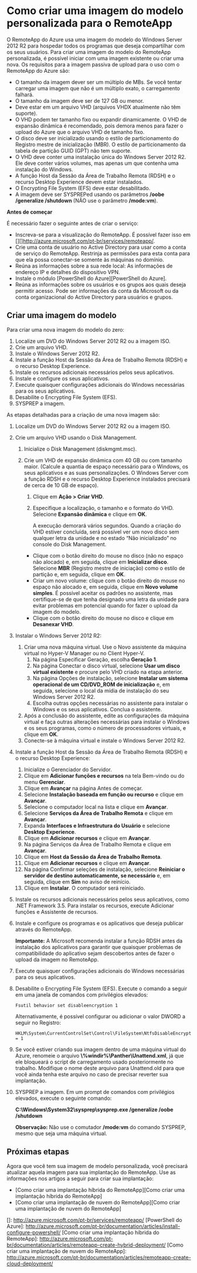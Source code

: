 <properties title="How to create a custom template image for RemoteApp" pageTitle="How to create a custom template nimage for RemoteApp" description="Learn how to create a custom template image for RemoteApp. You can use this template with either a hybrid or cloud deployment." metaKeywords="" services="" solutions="" documentationCenter="" authors="elizapo" manager="kathyw" />

<tags ms.service="remoteapp" ms.workload="tbd" ms.tgt_pltfrm="na" ms.devlang="na" ms.topic="article" ms.date="09/12/2014" ms.author="elizapo" ms.manager="kathyw"></tags>

# Como criar uma imagem do modelo personalizada para o RemoteApp

O RemoteApp do Azure usa uma imagem do modelo do Windows Server 2012 R2 para hospedar todos os programas que deseja compartilhar com os seus usuários. Para criar uma imagem do modelo do RemoteApp personalizada, é possível iniciar com uma imagem existente ou criar uma nova. Os requisitos para a imagem passiva de upload para o uso com o RemoteApp do Azure são:

-   O tamanho da imagem dever ser um múltiplo de MBs. Se você tentar carregar uma imagem que não é um múltiplo exato, o carregamento falhará.
-   O tamanho da imagem deve ser de 127 GB ou menor.
-   Deve estar em um arquivo VHD (arquivos VHDX atualmente não têm suporte).
-   O VHD podem ter tamanho fixo ou expandir dinamicamente. O VHD de expansão dinâmica é recomendado, pois demora menos para fazer o upload do Azure que o arquivo VHD de tamanho fixo.
-   O disco deve ser inicializado usando o estilo de particionamento do Registro mestre de inicialização (MBR). O estilo de particionamento da tabela de partição GUID (GPT) não tem suporte.
-   O VHD deve conter uma instalação única do Windows Server 2012 R2. Ele deve conter vários volumes, mas apenas um que contenha uma instalação do Windows.
-   A função Host da Sessão da Área de Trabalho Remota (RDSH) e o recurso Desktop Experience devem estar instalados.
-   O Encrypting File System (EFS) deve estar desabilitado.
-   A imagem deve ser SYSPREPed usando os parâmetros **/oobe /generalize /shutdown** (NÃO use o parâmetro **/mode:vm**).

**Antes de começar**

É necessário fazer o seguinte antes de criar o serviço:

-   Inscreva-se para a visualização do RemoteApp. É possível fazer isso em [][]<http://azure.microsoft.com/pt-br/services/remoteapp/></a>.
-   Crie uma conta de usuário no Active Directory para usar como a conta de serviço do RemoteApp. Restrinja as permissões para esta conta para que ela possa conectar-se somente às máquinas no domínio.
-   Reúna as informações sobre a sua rede local: As informações de endereço IP e detalhes do dispositivo VPN.
-   Instale o módulo [PowerShell do Azure][PowerShell do Azure].
-   Reúna as informações sobre os usuários e os grupos aos quais deseja permitir acesso. Pode ser informações da conta da Microsoft ou da conta organizacional do Active Directory para usuários e grupos.

## **Criar uma imagem do modelo**

Para criar uma nova imagem do modelo do zero:

1.  Localize um DVD do Windows Server 2012 R2 ou a imagem ISO.
2.  Crie um arquivo VHD.
3.  Instale o Windows Server 2012 R2.
4.  Instale a função Host da Sessão da Área de Trabalho Remota (RDSH) e o recurso Desktop Experience.
5.  Instale os recursos adicionais necessários pelos seus aplicativos.
6.  Instale e configure os seus aplicativos.
7.  Execute quaisquer configurações adicionais do Windows necessárias para os seus aplicativos.
8.  Desabilite o Encrypting File System (EFS).
9.  SYSPREP a imagem.

As etapas detalhadas para a criação de uma nova imagem são:

1.  Localize um DVD do Windows Server 2012 R2 ou a imagem ISO.
2.  Crie um arquivo VHD usando o Disk Management.

    1.  Inicialize o Disk Management (diskmgmt.msc).
    2.  Crie um VHD de expansão dinâmica com 40 GB ou com tamanho maior. (Calcule a quantia de espaço necessário para o Windows, os seus aplicativos e as suas personalizações. O Windows Server com a função RDSH e o recurso Desktop Experience instalados precisará de cerca de 10 GB de espaço).

        1.  Clique em **Ação \> Criar VHD**.
        2.  Especifique a localização, o tamanho e o formato do VHD. Selecione **Expansão dinâmica** e clique em **OK**.

            A execução demorará vários segundos. Quando a criação do VHD estiver concluída, será possível ver um novo disco sem qualquer letra da unidade e no estado “Não inicializado” no console do Disk Management.

        -   Clique com o botão direito do mouse no disco (não no espaço não alocado) e, em seguida, clique em **Inicializar disco**. Selecione **MBR** (Registro mestre de iniciação) como o estilo de partição e, em seguida, clique em **OK**.
        -   Criar um novo volume: clique com o botão direito do mouse no espaço não alocado e, em seguida, clique em **Novo volume simples**. É possível aceitar os padrões no assistente, mas certifique-se de que tenha designado uma letra da unidade para evitar problemas em potencial quando for fazer o upload da imagem do modelo.
        -   Clique com o botão direito do mouse no disco e clique em **Desanexar VHD**.

3.  Instalar o Windows Server 2012 R2:

    1.  Criar uma nova máquina virtual. Use o Novo assistente da máquina virtual no Hyper-V Manager ou no Client Hyper-V.
        1.  Na página Especificar Geração, escolha **Geração 1**.
        2.  Na página Conectar o disco virtual, selecione **Usar um disco virtual existente** e procure pelo VHD criado na etapa anterior.
        3.  Na página Opções de instalação, selecione **Instalar um sistema operacional de um CD/DVD\_ROM de inicialização** e, em seguida, selecione o local da mídia de instalação do seu Windows Server 2012 R2.
        4.  Escolha outras opções necessárias no assistente para instalar o Windows e os seus aplicativos. Conclua o assistente.
    2.  Após a conclusão do assistente, edite as configurações da máquina virtual e faça outras alterações necessárias para instalar o Windows e os seus programas, como o número de processadores virtuais, e clique em **OK**.
    3.  Conecte-se à máquina virtual e instale o Windows Server 2012 R2.
4.  Instale a função Host da Sessão da Área de Trabalho Remota (RDSH) e o recurso Desktop Experience:
    1.  Inicialize o Gerenciador do Servidor.
    2.  Clique em **Adicionar funções e recursos** na tela Bem-vindo ou do menu **Gerenciar**.
    3.  Clique em **Avançar** na página Antes de começar.
    4.  Selecione **Instalação baseada em função ou recurso** e clique em **Avançar**.
    5.  Selecione o computador local na lista e clique em **Avançar**.
    6.  Selecione **Serviços da Área de Trabalho Remota** e clique em **Avançar**.
    7.  Expanda **Interfaces e Infraestrutura do Usuário** e selecione **Desktop Experience**.
    8.  Clique em **Adicionar recursos** e clique em **Avançar**.
    9.  Na página Serviços da Área de Trabalho Remota e clique em **Avançar**.
    10. Clique em **Host da Sessão da Área de Trabalho Remota**.
    11. Clique em **Adicionar recursos** e clique em **Avançar**.
    12. Na página Confirmar seleções de instalação, selecione **Reiniciar o servidor de destino automaticamente, se necessário** e, em seguida, clique em **Sim** no aviso de reinício.
    13. Clique em **Instalar**. O computador será reiniciado.
5.  Instale os recursos adicionais necessários pelos seus aplicativos, como .NET Framework 3.5. Para instalar os recursos, execute Adicionar funções e Assistente de recursos.
6.  Instale e configure os programas e os aplicativos que deseja publicar através do RemoteApp.

    **Importante:** A Microsoft recomenda instalar a função RDSH antes da instalação dos aplicativos para garantir que quaisquer problemas de compatibilidade do aplicativo sejam descobertos antes de fazer o upload da imagem no RemoteApp.
7.  Execute quaisquer configurações adicionais do Windows necessárias para os seus aplicativos.

8.  Desabilite o Encrypting File System (EFS). Execute o comando a seguir em uma janela de comandos com privilégios elevados:

        Fsutil behavior set disableencryption 1

    Alternativamente, é possível configurar ou adicionar o valor DWORD a seguir no Registro:

        HKLM\System\CurrentControlSet\Control\FileSystem\NtfsDisableEncryption = 1
9.  Se você estiver criando sua imagem dentro de uma máquina virtual do Azure, renomeie o arquivo **\\%windir%\\Panther\\Unattend.xml**, já que ele bloqueará o script de carregamento usado posteriormente no trabalho. Modifique o nome deste arquivo para Unattend.old para que você ainda tenha este arquivo no caso de precisar reverter sua implantação.
10. SYSPREP a imagem. Em um prompt de comandos com privilégios elevados, execute o seguinte comando:

    **C:\\Windows\\System32\\sysprep\\sysprep.exe /generalize /oobe /shutdown**

    **Observação:** Não use o comutador **/mode:vm** do comando SYSPREP, mesmo que seja uma máquina virtual.

## Próximas etapas

Agora que você tem sua imagem de modelo personalizada, você precisará atualizar aquela imagem para sua implantação do RemoteApp. Use as informações nos artigos a seguir para criar sua implantação:

-   [Como criar uma implantação híbrida do RemoteApp][Como criar uma implantação híbrida do RemoteApp]
-   [Como criar uma implantação de nuvem do RemoteApp][Como criar uma implantação de nuvem do RemoteApp]

  []: http://azure.microsoft.com/pt-br/services/remoteapp/
  [PowerShell do Azure]: http://azure.microsoft.com/pt-br/documentation/articles/install-configure-powershell/
  [Como criar uma implantação híbrida do RemoteApp]: http://azure.microsoft.com/pt-br/documentation/articles/remoteapp-create-hybrid-deployment/
  [Como criar uma implantação de nuvem do RemoteApp]: http://azure.microsoft.com/pt-br/documentation/articles/remoteapp-create-cloud-deployment/
